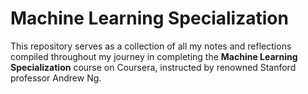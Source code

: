 # Machine Learning Specialization
This repository serves as a collection of all my notes and reflections compiled throughout my journey in completing the **Machine Learning Specialization** course on Coursera, instructed by renowned Stanford professor Andrew Ng.
